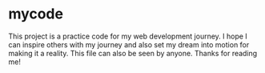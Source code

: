 # mycode
This project is a practice code for my web development journey. I hope I can inspire others with my journey and also set my dream into motion for making it a reality. This file can also be seen by anyone. Thanks for reading me!
